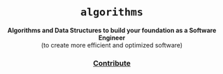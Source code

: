 <div align="center">
  <h1><code>algorithms</code></h1>

  <strong>Algorithms and Data Structures to build your foundation as a Software Engineer</strong>
  <br>
  (to create more efficient and optimized software)

  <h3>
    <a href="https://github.com/unobatbayar/algorithms/pull/new/master">Contribute</a>
  </h3>
</div>


